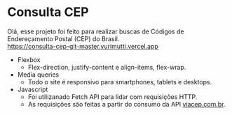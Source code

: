 # Consulta CEP
Olá, esse projeto foi feito para realizar buscas de Códigos de Endereçamento Postal (CEP) do Brasil.  
https://consulta-cep-git-master.yurimutti.vercel.app   

-   Flexbox
    -   Flex-direction, justify-content e align-items, flex-wrap.
-   Media queries
    -   Todo o site é responsivo  para smartphones, tablets e desktops.
 - Javascript
    -   Foi utilizanado Fetch API para lidar com requisições HTTP.
    -   As requisições são feitas a partir do consumo da API [viacep.com.br](http://viacep.com.br/).
